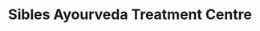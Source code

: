 ---
title: "Sibles Ayourveda Treatment Centre"
url: /anjuna/sibles-ayourveda-treatment-centre/
shop: beauty
---